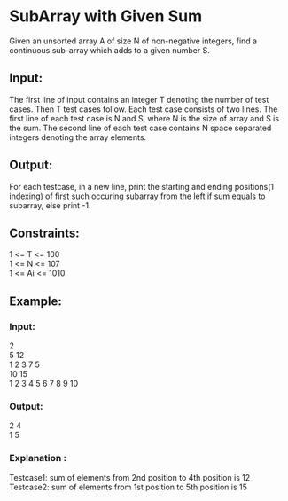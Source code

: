 # SubArray with Given Sum
Given an unsorted array A of size N of non-negative integers, find a continuous sub-array which adds to a given number S.

## Input:
The first line of input contains an integer T denoting the number of test cases. Then T test cases follow. Each test case consists of two lines. The first line of each test case is N and S, where N is the size of array and S is the sum. The second line of each test case contains N space separated integers denoting the array elements.

## Output:
For each testcase, in a new line, print the starting and ending positions(1 indexing) of first such occuring subarray from the left if sum equals to subarray, else print -1.

## Constraints:
1 <= T <= 100\
1 <= N <= 107\
1 <= Ai <= 1010

## Example:
### Input:
2\
5 12\
1 2 3 7 5\
10 15\
1 2 3 4 5 6 7 8 9 10
### Output:
2 4\
1 5

### Explanation :
Testcase1: sum of elements from 2nd position to 4th position is 12\
Testcase2: sum of elements from 1st position to 5th position is 15
